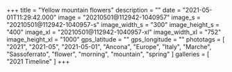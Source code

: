 +++
title = "Yellow mountain flowers"
description = ""
date = "2021-05-01T11:29:42.000"
image = "20210501@112942-1040957"
image_s = "20210501@112942-1040957-s"
image_width_s = "300"
image_height_s = "400"
image_xl = "20210501@112942-1040957-xl"
image_width_xl = "752"
image_height_xl = "1000"
gps_latitude = ""
gps_longitude = ""
phototags = [ "2021", "2021-05", "2021-05-01", "Ancona", "Europe", "Italy", "Marche", "Sassoferrato", "flower", "morning", "mountain", "spring" ]
galleries = [ "2021 Timeline" ]
+++
